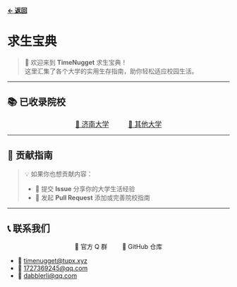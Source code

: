 **[← 返回](/)**

# 求生宝典

> 🎉 欢迎来到 **TimeNugget** 求生宝典！  
> 这里汇集了各个大学的实用生存指南，助你轻松适应校园生活。

---

## 📚 已收录院校

<p align="center">
  <a href="/SurvivalManual/ujn/" style="margin:0 20px; font-size:1.1em;">🏫 济南大学</a>
  <a href="/SurvivalManual/others/" style="margin:0 20px; font-size:1.1em;">🌟 其他大学</a>
</p>

---

## 🤝 贡献指南

> 💡 如果你也想贡献内容：
>
> - 💬 提交 **Issue** 分享你的大学生活经验  
> - 🚀 发起 **Pull Request** 添加或完善院校指南  

---

## 📞 联系我们

<p align="center">
  <a href="http://qm.qq.com/cgi-bin/qm/qr?_wv=1027&k=tXOsaPqZw_uTCdyg2Oj4i9lrFYemnwo2&authKey=QMuIYrJ%2FC2hS7kkoDn0%2FuoxuFqXonuL5mZpGhXGbsgjxYIPrDDRJimVk0bYcMj5I&noverify=0&group_code=348025806" style="margin:0 15px; text-decoration:none;">
    🔗 官方 Q 群
  </a>
  <a href="https://github.com/TimeNugget/timenugget-docs" style="margin:0 15px; text-decoration:none;">
    🔗 GitHub 仓库
  </a>
</p>

- 📧 <timenugget@tupx.xyz>  
- 📧 <1727369245@qq.com>  
- 📧 <dabblerli@qq.com>
